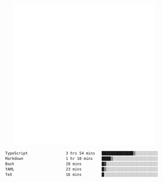 <div align="center">
    <a href="https://konst.fish">
        <img src="https://raw.githubusercontent.com/konstfish/konstfish/master/fish.svg" alt="Logo" width="450"/>
    </a>
</div>

<!--START_SECTION:waka-->

```txt
TypeScript                 3 hrs 54 mins   ██████████████▒░░░░░░░░░░   56.92 %
Markdown                   1 hr 10 mins    ████▒░░░░░░░░░░░░░░░░░░░░   17.03 %
Bash                       28 mins         █▓░░░░░░░░░░░░░░░░░░░░░░░   07.02 %
YAML                       23 mins         █▒░░░░░░░░░░░░░░░░░░░░░░░   05.76 %
TeX                        16 mins         █░░░░░░░░░░░░░░░░░░░░░░░░   04.06 %
```

<!--END_SECTION:waka-->
